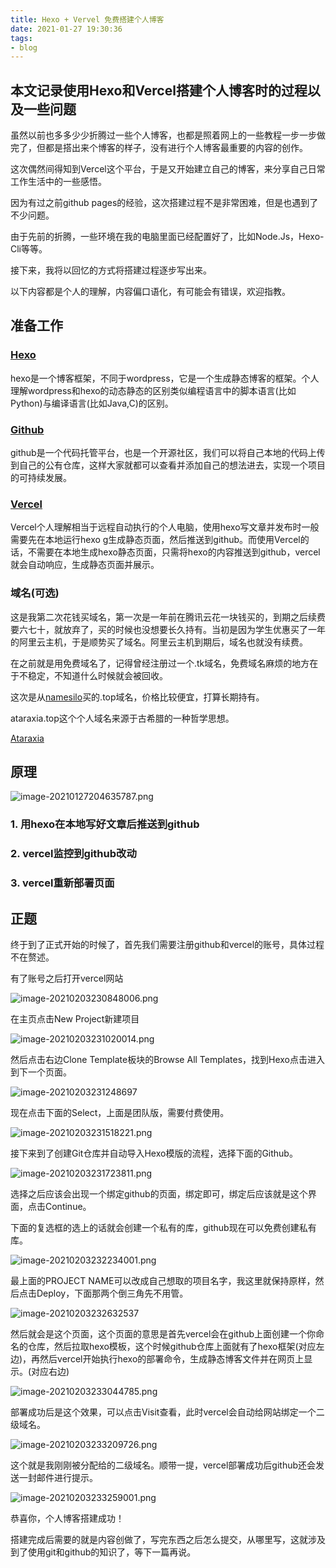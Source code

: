 ```yaml
---
title: Hexo + Vervel 免费搭建个人博客
date: 2021-01-27 19:30:36
tags:
- blog
---
```


## 本文记录使用Hexo和Vercel搭建个人博客时的过程以及一些问题

虽然以前也多多少少折腾过一些个人博客，也都是照着网上的一些教程一步一步做完了，但都是搭出来个博客的样子，没有进行个人博客最重要的内容的创作。

这次偶然间得知到Vercel这个平台，于是又开始建立自己的博客，来分享自己日常工作生活中的一些感悟。

因为有过之前github pages的经验，这次搭建过程不是非常困难，但是也遇到了不少问题。

由于先前的折腾，一些环境在我的电脑里面已经配置好了，比如Node.Js，Hexo-Cli等等。

接下来，我将以回忆的方式将搭建过程逐步写出来。

以下内容都是个人的理解，内容偏口语化，有可能会有错误，欢迎指教。

## 准备工作

### [Hexo](https://hexo.io/zh-cn/)

hexo是一个博客框架，不同于wordpress，它是一个生成静态博客的框架。个人理解wordpress和hexo的动态静态的区别类似编程语言中的脚本语言(比如Python)与编译语言(比如Java,C)的区别。

### [Github](https://github.com/)

github是一个代码托管平台，也是一个开源社区，我们可以将自己本地的代码上传到自己的公有仓库，这样大家就都可以查看并添加自己的想法进去，实现一个项目的可持续发展。

### [Vercel](https://vercel.com/)

Vercel个人理解相当于远程自动执行的个人电脑，使用hexo写文章并发布时一般需要先在本地运行hexo g生成静态页面，然后推送到github。而使用Vercel的话，不需要在本地生成hexo静态页面，只需将hexo的内容推送到github，vercel就会自动响应，生成静态页面并展示。

### 域名(可选)

这是我第二次花钱买域名，第一次是一年前在腾讯云花一块钱买的，到期之后续费要六七十，就放弃了，买的时候也没想要长久持有。当初是因为学生优惠买了一年的阿里云主机，于是顺势买了域名。阿里云主机到期后，域名也就没有续费。

在之前就是用免费域名了，记得曾经注册过一个.tk域名，免费域名麻烦的地方在于不稳定，不知道什么时候就会被回收。

这次是从[namesilo](https://www.namesilo.com/)买的.top域名，价格比较便宜，打算长期持有。

ataraxia.top这个个人域名来源于古希腊的一种哲学思想。

[Ataraxia](https://en.wikipedia.org/wiki/Ataraxia/)

## 原理

![image-20210127204635787.png](https://i.loli.net/2021/01/27/OqDxzovR7EmGwZK.png)

### 1. 用hexo在本地写好文章后推送到github

### 2. vercel监控到github改动

### 3. vercel重新部署页面

## 正题

终于到了正式开始的时候了，首先我们需要注册github和vercel的账号，具体过程不在赘述。

有了账号之后打开vercel网站

![image-20210203230848006.png](https://i.loli.net/2021/02/04/qZYonQfdrmOxCWT.png)

在主页点击New Project新建项目

![image-20210203231020014.png](https://i.loli.net/2021/02/04/PZnX6DkUILYKS7j.png)

然后点击右边Clone Template板块的Browse All Templates，找到Hexo点击进入到下一个页面。

![image-20210203231248697](https://i.loli.net/2021/02/04/1Vi7EGyorfqZPUw.png)

现在点击下面的Select，上面是团队版，需要付费使用。

![image-20210203231518221.png](https://i.loli.net/2021/02/04/5rwXAOjThYainy3.png)

接下来到了创建Git仓库并自动导入Hexo模版的流程，选择下面的Github。

![image-20210203231723811.png](https://i.loli.net/2021/02/04/3RtuhCiDYPqVX62.png)

选择之后应该会出现一个绑定github的页面，绑定即可，绑定后应该就是这个界面，点击Continue。

下面的复选框的选上的话就会创建一个私有的库，github现在可以免费创建私有库。

![image-20210203232234001.png](https://i.loli.net/2021/02/04/jOoQfmXpRLHMizx.png)

最上面的PROJECT NAME可以改成自己想取的项目名字，我这里就保持原样，然后点击Deploy，下面那两个倒三角先不用管。

![image-20210203232632537](https://i.loli.net/2021/02/04/YwSCU6RmabtZ2pG.png)

然后就会是这个页面，这个页面的意思是首先vercel会在github上面创建一个你命名的仓库，然后拉取hexo模板，这个时候github仓库上面就有了hexo框架(对应左边)，再然后vercel开始执行hexo的部署命令，生成静态博客文件并在网页上显示。(对应右边)

![image-20210203233044785.png](https://i.loli.net/2021/02/04/vnJATiSMpuKYgah.png)

部署成功后是这个效果，可以点击Visit查看，此时vercel会自动给网站绑定一个二级域名。

![image-20210203233209726.png](https://i.loli.net/2021/02/04/eHDsJKEGAF1IRM7.png)

这个就是我刚刚被分配给的二级域名。顺带一提，vercel部署成功后github还会发送一封邮件进行提示。

![image-20210203233259001.png](https://i.loli.net/2021/02/04/fYnlB4aQEcURAGS.png)

恭喜你，个人博客搭建成功！

搭建完成后需要的就是内容创做了，写完东西之后怎么提交，从哪里写，这就涉及到了使用git和github的知识了，等下一篇再说。
